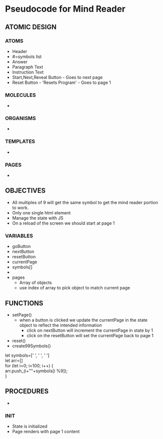 # Pseudocode for Mind Reader

## ATOMIC DESIGN

### ATOMS

- Header
- #=symbols list
- Answer
- Paragraph Text
- Instruction Text
- Start,Next,Reveal Button - Goes to next page
- Reset Button - 'Resets Program' - Goes to page 1

### MOLECULES

-

### ORGANISMS

-

### TEMPLATES

-

### PAGES

-

## OBJECTIVES

- All multiples of 9 will get the same symbol to get the mind reader portion to work.
- Only one single html element
- Manage the state with JS
- On a reload of the screen we should start at page 1

### VARIABLES

- goButton
- nextButton
- resetButton
- currentPage
- symbols[]
-
- pages
  - Array of objects  
  - use index of array to pick object to match current page  

## FUNCTIONS

- setPage()
  - when a button is clicked we update the currentPage in the state object to reflect the intended information  
    - click on nextButton will increment the currentPage in state by 1
    - click on the resetButton will set the currentPage back to page 1
- reset()
- create99Symbols()

let symbols=[' ', ' ', ' ']  
let arr=[]  
for (let i=0; i<100; i++) {  
  arr.push_(i+""+symbols[i %9]);  
  }  

## PROCEDURES

-

### INIT

- State is initialized
- Page renders with page 1 content
